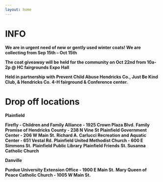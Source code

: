 ```yaml
---
layout: home
---
```

# INFO

**We are in urgent need of new or gently used winter coats!  We are collecting from Sep 15th – Oct 15th**

**The coat giveaway will be held for the community on Oct 22nd from 10a-2p @ HC fairgrounds Expo Hall**

**Held in partnership with Prevent Child Abuse Hendricks Co., Just Be Kind Club, & Hendricks Co. 4-H fairground & Conference center.**



# Drop off locations









**Plainfield**


**Firefly - Children and Family Alliance - 1925 Crown Plaza Blvd.** 
**Family Promise of Hendricks County - 238 N Vine St**
**Plainfield Government Center - 206 W Main St.**
**Richard A. Carlucci Recreation and Aquatic Center - 651 Vestal Rd.**
**Plainfield United Methodist Church - 600 E Simmons St.**
**Plainfield Public Library**
**Plainfield Friends**
**St. Susanna Catholic Church**





**Danville**


**Purdue University Extension Office - 1900 E Main St.**
**Mary Queen of Peace Catholic Church - 1005 W Main St.**
